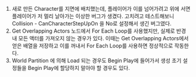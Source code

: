 1. 새로 만든 Character를 지면에 배치했는데, 플레이어가 이를 넘어가려고 위에 서면 플레이어가 저 멀리 날아가는 이상한 버그가 생겼다. 고치려고 테스트해보니 Collision - CanCharacterStepUpOn 을 No로 설정해서 생긴 버그였다.
2. Get Overlapping Actors 노드에서 For Each Loop를 사용했지만, 실제로 반경 내 모든 액터를 가져오지 않는 경우가 있다. 이때는 Get Overlapping Actors에서 얻은 배열을 저장하고 이를 꺼내서 For Each Loop를 사용하면 정상적으로 작동한다.
3. World Partition 에 의해 Load 되는 경우도 Begin Play에 들어가서 생성 초기 설정들을 Begin Play에 할당하지 말아야 할 경우도 있다.
